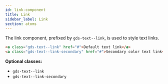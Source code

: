 ```yaml
---
id: link-component
title: Link
sidebar_label: Link
section: atoms
---
```


The link component, prefixed by `gds-text--link`, is used to style text links.

```html
<a class="gds-text--link" href="#">Default text link</a>
<a class="gds-text--link-secondary" href="#">Secondary color text link</a>
```

__Optional classes:__

- `gds-text--link`
- `gds-text--link-secondary`
